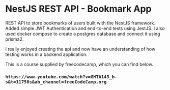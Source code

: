 # NestJS REST API - Bookmark App

REST API to store bookmarks of users built with the NestJS framework. Added simple JWT Authentication and end-to-end tests using JestJS. I also used docker compose to create a postgres database and connect it using prisma2.

I really enjoyed creating the api and now have an understanding of how testing works in a backend application.

This is a course supplied by freecodecamp, which you can find below.
### `https://www.youtube.com/watch?v=GHTA143_b-s&t=11758s&ab_channel=freeCodeCamp.org`

